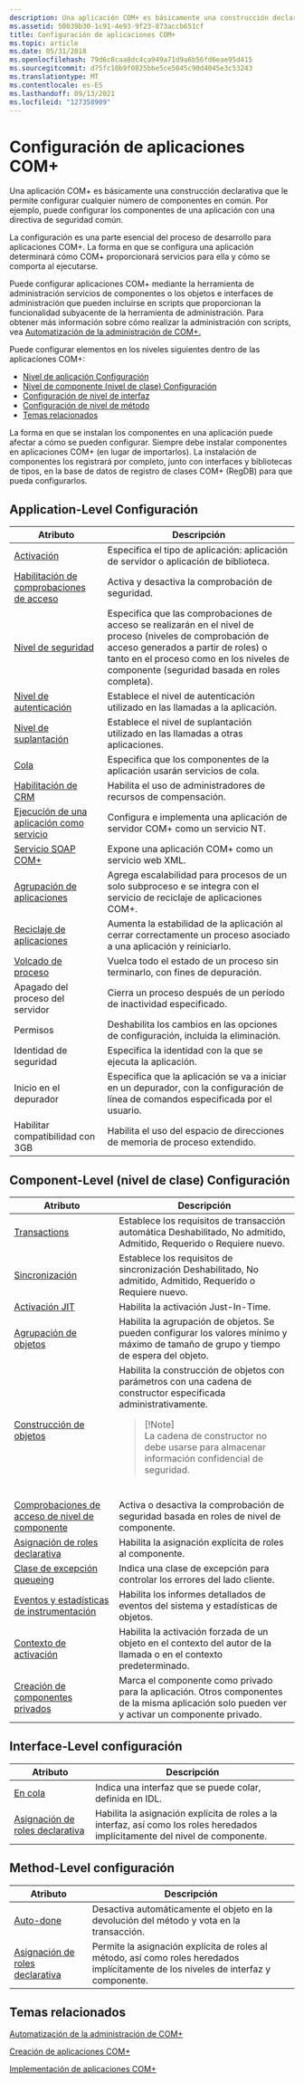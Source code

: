 ```yaml
---
description: Una aplicación COM+ es básicamente una construcción declarativa que le permite configurar cualquier número de componentes en común. Por ejemplo, puede configurar los componentes de una aplicación con una directiva de seguridad común.
ms.assetid: 50039b30-1c91-4e93-9f23-873accb651cf
title: Configuración de aplicaciones COM+
ms.topic: article
ms.date: 05/31/2018
ms.openlocfilehash: 79d6c8caa8dc4ca949a71d9a6b56fd6eae95d415
ms.sourcegitcommit: d75fc10b9f0825bbe5ce5045c90d4045e3c53243
ms.translationtype: MT
ms.contentlocale: es-ES
ms.lasthandoff: 09/13/2021
ms.locfileid: "127358909"
---
```

# <a name="configuring-com-applications"></a>Configuración de aplicaciones COM+

Una aplicación COM+ es básicamente una construcción declarativa que le permite configurar cualquier número de componentes en común. Por ejemplo, puede configurar los componentes de una aplicación con una directiva de seguridad común.

La configuración es una parte esencial del proceso de desarrollo para aplicaciones COM+. La forma en que se configura una aplicación determinará cómo COM+ proporcionará servicios para ella y cómo se comporta al ejecutarse.

Puede configurar aplicaciones COM+ mediante la herramienta de administración servicios de componentes o los objetos e interfaces de administración que pueden incluirse en scripts que proporcionan la funcionalidad subyacente de la herramienta de administración. Para obtener más información sobre cómo realizar la administración con scripts, vea [Automatización de la administración de COM+.](automating-com--administration.md)

Puede configurar elementos en los niveles siguientes dentro de las aplicaciones COM+:

-   [Nivel de aplicación Configuración](#application-level-settings)
-   [Nivel de componente (nivel de clase) Configuración](#component-level-class-level-settings)
-   [Configuración de nivel de interfaz](#interface-level-setting)
-   [Configuración de nivel de método](#method-level-setting)
-   [Temas relacionados](#related-topics)

La forma en que se instalan los componentes en una aplicación puede afectar a cómo se pueden configurar. Siempre debe instalar componentes en aplicaciones COM+ (en lugar de importarlos). La instalación de componentes los registrará por completo, junto con interfaces y bibliotecas de tipos, en la base de datos de registro de clases COM+ (RegDB) para que pueda configurarlos.

## <a name="application-level-settings"></a>Application-Level Configuración



| Atributo                                                                                        | Descripción                                                                                                                                                                                         |
|--------------------------------------------------------------------------------------------------|-----------------------------------------------------------------------------------------------------------------------------------------------------------------------------------------------------|
| [Activación](context-activation.md)<br/>                                                  | Especifica el tipo de aplicación: aplicación de servidor o aplicación de biblioteca.<br/>                                                                                                            |
| [Habilitación de comprobaciones de acceso](enabling-access-checks-for-an-application.md)<br/>               | Activa y desactiva la comprobación de seguridad.<br/>                                                                                                                                                      |
| [Nivel de seguridad](setting-a-security-level-for-access-checks.md)<br/>                      | Especifica que las comprobaciones de acceso se realizarán en el nivel de proceso (niveles de comprobación de acceso generados a partir de roles) o tanto en el proceso como en los niveles de componente (seguridad basada en roles completa).<br/> |
| [Nivel de autenticación](setting-an-authentication-level-for-a-server-application.md)<br/>  | Establece el nivel de autenticación utilizado en las llamadas a la aplicación.<br/>                                                                                                                        |
| [Nivel de suplantación](setting-an-impersonation-level.md)<br/>                             | Establece el nivel de suplantación utilizado en las llamadas a otras aplicaciones.<br/>                                                                                                                        |
| [Cola](creating-queuable-components.md)<br/>                                           | Especifica que los componentes de la aplicación usarán servicios de cola.<br/>                                                                                                                         |
| [Habilitación de CRM](configuring-com--crm-components.md)<br/>                                     | Habilita el uso de administradores de recursos de compensación.<br/>                                                                                                                                           |
| [Ejecución de una aplicación como servicio](com--applications-running-as-service-applications.md)<br/> | Configura e implementa una aplicación de servidor COM+ como un servicio NT.<br/>                                                                                                                    |
| [Servicio SOAP COM+](com--soap-service.md)<br/>                                            | Expone una aplicación COM+ como un servicio web XML.<br/>                                                                                                                                        |
| [Agrupación de aplicaciones](com--application-pooling.md)<br/>                                   | Agrega escalabilidad para procesos de un solo subproceso e se integra con el servicio de reciclaje de aplicaciones COM+.<br/>                                                                               |
| [Reciclaje de aplicaciones](com--application-recycling.md)<br/>                               | Aumenta la estabilidad de la aplicación al cerrar correctamente un proceso asociado a una aplicación y reiniciarlo.<br/>                                                                  |
| [Volcado de proceso](what-s-new-in-com--1-5.md)<br/>                                         | Vuelca todo el estado de un proceso sin terminarlo, con fines de depuración.<br/>                                                                                                      |
| Apagado del proceso del servidor<br/>                                                               | Cierra un proceso después de un período de inactividad especificado.<br/>                                                                                                                                      |
| Permisos<br/>                                                                           | Deshabilita los cambios en las opciones de configuración, incluida la eliminación.<br/>                                                                                                                          |
| Identidad de seguridad<br/>                                                                     | Especifica la identidad con la que se ejecuta la aplicación.<br/>                                                                                                                                 |
| Inicio en el depurador<br/>                                                                    | Especifica que la aplicación se va a iniciar en un depurador, con la configuración de línea de comandos especificada por el usuario.<br/>                                                                                |
| Habilitar compatibilidad con 3GB<br/>                                                                    | Habilita el uso del espacio de direcciones de memoria de proceso extendido.<br/>                                                                                                                                    |



 

## <a name="component-level-class-level-settings"></a>Component-Level (nivel de clase) Configuración




| Atributo | Descripción | 
|-----------|-------------|
| <a href="configuring-transactions.md">Transactions</a><br /> | Establece los requisitos de transacción automática Deshabilitado, No admitido, Admitido, Requerido o Requiere nuevo.<br /> | 
| <a href="setting-the-synchronization-attribute.md">Sincronización</a><br /> | Establece los requisitos de sincronización Deshabilitado, No admitido, Admitido, Requerido o Requiere nuevo.<br /> | 
| <a href="enabling-jit-activation-for-a-component.md">Activación JIT</a><br /> | Habilita la activación Just-In-Time.<br /> | 
| <a href="configuring-a-component-to-be-pooled.md">Agrupación de objetos</a><br /> | Habilita la agrupación de objetos. Se pueden configurar los valores mínimo y máximo de tamaño de grupo y tiempo de espera del objeto.<br /> | 
| <a href="specifying-an-object-constructor-string-for-a-component.md">Construcción de objetos</a><br /> | Habilita la construcción de objetos con parámetros con una cadena de constructor especificada administrativamente. <br /><blockquote>[!Note]<br />La cadena de constructor no debe usarse para almacenar información confidencial de seguridad.</blockquote><br /> | 
| <a href="enabling-access-checks-at-the-component-level.md">Comprobaciones de acceso de nivel de componente</a><br /> | Activa o desactiva la comprobación de seguridad basada en roles de nivel de componente.<br /> | 
| <a href="assigning-roles-to-components--interfaces--or-methods.md">Asignación de roles declarativa</a><br /> | Habilita la asignación explícita de roles al componente.<br /> | 
| <a href="persistent-client-side-failures.md">Clase de excepción queueing</a><br /> | Indica una clase de excepción para controlar los errores del lado cliente.<br /> | 
| <a href="com--instrumentation-concepts.md">Eventos y estadísticas de instrumentación</a><br /> | Habilita los informes detallados de eventos del sistema y estadísticas de objetos.<br /> | 
| <a href="context-activation.md">Contexto de activación</a><br /> | Habilita la activación forzada de un objeto en el contexto del autor de la llamada o en el contexto predeterminado.<br /> | 
| <a href="what-s-new-in-com--1-5.md">Creación de componentes privados</a><br /> | Marca el componente como privado para la aplicación. Otros componentes de la misma aplicación solo pueden ver y activar un componente privado.<br /> | 




 

## <a name="interface-level-setting"></a>Interface-Level configuración



| Atributo                                                                                           | Descripción                                                                                                                      |
|-----------------------------------------------------------------------------------------------------|----------------------------------------------------------------------------------------------------------------------------------|
| [En cola](creating-queuable-components.md)<br/>                                               | Indica una interfaz que se puede colar, definida en IDL.<br/>                                                                       |
| [Asignación de roles declarativa](assigning-roles-to-components--interfaces--or-methods.md)<br/> | Habilita la asignación explícita de roles a la interfaz, así como los roles heredados implícitamente del nivel de componente.<br/> |



 

## <a name="method-level-setting"></a>Method-Level configuración



| Atributo                                                                                           | Descripción                                                                                                                                  |
|-----------------------------------------------------------------------------------------------------|----------------------------------------------------------------------------------------------------------------------------------------------|
| [Auto-done](enabling-auto-done-for-a-method.md)<br/>                                         | Desactiva automáticamente el objeto en la devolución del método y vota en la transacción.<br/>                                                       |
| [Asignación de roles declarativa](assigning-roles-to-components--interfaces--or-methods.md)<br/> | Permite la asignación explícita de roles al método, así como roles heredados implícitamente de los niveles de interfaz y componente.<br/> |



 

## <a name="related-topics"></a>Temas relacionados

<dl> <dt>

[Automatización de la administración de COM+](automating-com--administration.md)
</dt> <dt>

[Creación de aplicaciones COM+](creating-com--applications.md)
</dt> <dt>

[Implementación de aplicaciones COM+](deploying-com--applications.md)
</dt> </dl>

 

 




